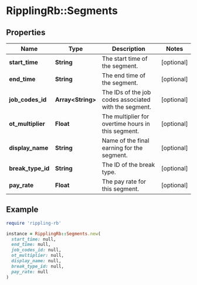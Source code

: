 # RipplingRb::Segments

## Properties

| Name | Type | Description | Notes |
| ---- | ---- | ----------- | ----- |
| **start_time** | **String** | The start time of the segment. | [optional] |
| **end_time** | **String** | The end time of the segment. | [optional] |
| **job_codes_id** | **Array&lt;String&gt;** | The IDs of the job codes associated with the segment. | [optional] |
| **ot_multiplier** | **Float** | The multiplier for overtime hours in this segment. | [optional] |
| **display_name** | **String** | Name of the final earning for the segment. | [optional] |
| **break_type_id** | **String** | The ID of the break type. | [optional] |
| **pay_rate** | **Float** | The pay rate for this segment. | [optional] |

## Example

```ruby
require 'rippling-rb'

instance = RipplingRb::Segments.new(
  start_time: null,
  end_time: null,
  job_codes_id: null,
  ot_multiplier: null,
  display_name: null,
  break_type_id: null,
  pay_rate: null
)
```

